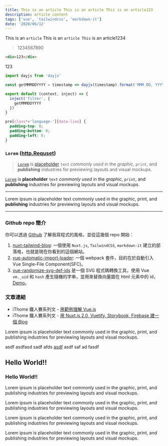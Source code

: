 ```yaml
---
title: This is an article This is an article This is an article123
description: article content
tags: ['vue', 'tailwindcss', 'markdown-it']
date: '2020/06/12'
---
```


This is an `article` This is an `article This` is an article1234

> 1234567890

```html
<div>123</div>
```

123

```js
import dayjs from 'dayjs'

const getMMMDDYYYY = timestamp => dayjs(timestamp).format('MMM DD, YYYY')

export default (context, inject) => {
  inject('filter', {
    getMMMDDYYYY
  })
}

```

```css
pre[class*='language-'][data-line] {
  padding-top: 0;
  padding-bottom: 0;
  padding-left: 0;
}
```

### `Lorem` ([http.Requset](#123))

> [`Lorem`](#Lorem) is [placeholder](#Lorem) `text` *commonly used* in the _graphic_, `print`, and __publishing__ industries for previewing layouts and visual mockups.

[`Lorem`](/posts) is **placeholder** `text` *commonly used* in the _graphic_, `print`, and __publishing__ industries for previewing layouts and visual mockups.

---

Lorem ipsum is placeholder text commonly used in the graphic, print, and __publishing__ industries for previewing layouts and visual mockups.

---

### Github repo 簡介

你可以透過 [Github](https://github.com/hunterliu1003) 了解我寫程式的風格，並從這幾個 repo 開始：

1. [nuxt-tailwind-blog](https://github.com/hunterliu1003/nuxt-tailwind-blog): 一個使用 `Nuxt.js`, `TailwindCSS`, `markdown-it` 建立的部落格，也就是現在你看到的這個網站。
2. [vue-automatic-import-loader](https://github.com/hunterliu1003/vue-automatic-import-loader): 一個 webpack 套件，目的在於自動引入 Vue Single-File Component(SFC)。
3. [vue-randomize-svg-def-ids](https://github.com/hunterliu1003/vue-randomize-svg-def-ids) 是一個 SVG 程式碼轉換工具，使用 Vue `vm._uid` 和 `hash` 產生隨機的字串，並用來替換向量圖在 html 元素中的 id，[Demo](https://hunterliu1003.github.io/vue_randomize_svg_def_ids/)。 

### 文章連結

- iThome 鐵人賽系列文 - [用範例理解 Vue.js](https://ithelp.ithome.com.tw/users/20107107/ironman/1243)
- iThome 鐵人賽系列文 - [用 Nuxt.js 2.0, Vuetify, Storybook, Firebase 建一個 Blog](https://ithelp.ithome.com.tw/users/20107107/ironman/1614)


Lorem ipsum is placeholder text commonly used in the graphic, print, and publishing industries for previewing layouts and visual mockups.

asdf asdfasd sadf afds [asdf](https://ithelp.ithome.com.tw/users/20107107/ironman/1614) asdf saf ad fasdf

## Hello World!!

### Hello World!!

Lorem ipsum is placeholder text commonly used in the graphic, print, and publishing industries for previewing layouts and visual mockups.


Lorem ipsum is placeholder text commonly used in the graphic, print, and publishing industries for previewing layouts and visual mockups.


Lorem ipsum is placeholder text commonly used in the graphic, print, and publishing industries for previewing layouts and visual mockups.


Lorem ipsum is placeholder text commonly used in the graphic, print, and publishing industries for previewing layouts and visual mockups.

